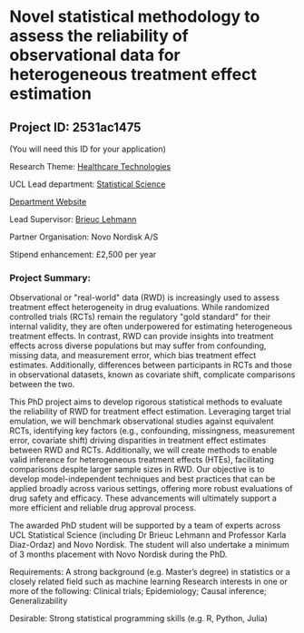 # Novel statistical methodology to assess the reliability of observational data for heterogeneous treatment effect estimation

## Project ID: **2531ac1475**
(You will need this ID for your application)

Research Theme: [Healthcare Technologies](../themes/healthcare-technologies.md)

UCL Lead department: [Statistical Science](../departments/statistical-science.md)

[Department Website](https://www.ucl.ac.uk/statistics)

Lead Supervisor: [Brieuc Lehmann](https://profiles.ucl.ac.uk/87500)

Partner Organisation: Novo Nordisk A/S

Stipend enhancement: £2,500 per year

### Project Summary:

Observational or "real-world" data (RWD) is increasingly used to assess treatment effect heterogeneity in drug evaluations. While randomized controlled trials (RCTs) remain the regulatory "gold standard" for their internal validity, they are often underpowered for estimating heterogeneous treatment effects. In contrast, RWD can provide insights into treatment effects across diverse populations but may suffer from confounding, missing data, and measurement error, which bias treatment effect estimates. Additionally, differences between participants in RCTs and those in observational datasets, known as covariate shift, complicate comparisons between the two.

This PhD project aims to develop rigorous statistical methods to evaluate the reliability of RWD for treatment effect estimation. Leveraging target trial emulation, we will benchmark observational studies against equivalent RCTs, identifying key factors (e.g., confounding, missingness, measurement error, covariate shift) driving disparities in treatment effect estimates between RWD and RCTs. Additionally, we will create methods to enable valid inference for heterogeneous treatment effects (HTEs), facilitating comparisons despite larger sample sizes in RWD. Our objective is to develop model-independent techniques and best practices that can be applied broadly across various settings, offering more robust evaluations of drug safety and efficacy. These advancements will ultimately support a more efficient and reliable drug approval process.

The awarded PhD student will be supported by a team of experts across UCL Statistical Science (including Dr Brieuc Lehmann and Professor Karla Diaz-Ordaz) and Novo Nordisk. The student will also undertake a minimum of 3 months placement with Novo Nordisk during the PhD.

Requirements:
A strong background (e.g. Master’s degree) in statistics or a closely related field such as machine learning
Research interests in one or more of the following:
Clinical trials; Epidemiology; Causal inference; Generalizability

Desirable:
Strong statistical programming skills (e.g. R, Python, Julia)
